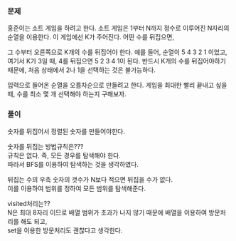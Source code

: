 ### 문제

홍준이는 소트 게임을 하려고 한다. 소트 게임은 1부터 N까지 정수로 이루어진 N자리의 순열을 이용한다. 이 게임에선 K가 주어진다. 어떤 수를 뒤집으면, 

그 수부터 오른쪽으로 K개의 수를 뒤집어야 한다. 예를 들어, 순열이 5 4 3 2 1 이었고, 여기서 K가 3일 때, 4를 뒤집으면 5 2 3 4 1이 된다. 반드시 K개의 수를 뒤집어야하기 때문에, 처음 상태에서 2나 1을 선택하는 것은 불가능하다.

입력으로 들어온 순열을 오름차순으로 만들려고 한다. 게임을 최대한 빨리 끝내고 싶을 때, 수를 최소 몇 개 선택해야 하는지 구해보자.


### 풀이

숫자를 뒤집어서 정렬된 숫자를 만들어야한다.   

숫자를 뒤집는 방법규칙은???   
규칙은 없다. 즉, 모든 경우를 탐색해야 한다.   
따라서 BFS를 이용하여 탐색하는 것을 생각하였다.   

뒤집는 수의 우측 숫자의 갯수가 N보다 적으면 뒤집을 수가 없다.  
이를 이용하여 범위를 정하여 모든 범위를 탐색해준다.   

visited처리는??   
N은 최대 8자리 이므로 배열 범위가 초과가 나지 않기 때문에 배열을 이용하여 방문처리를 해도 되고,   
set을 이용한 방문처리도 괜찮다고 생각한다.

